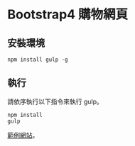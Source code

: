 # Bootstrap4 購物網頁

## 安裝環境

```
npm install gulp -g
```

## 執行

請依序執行以下指令來執行 gulp。

```
npm install
gulp
```

[範例網站](https://silverfantacy.github.io/shoppingCart/)。
